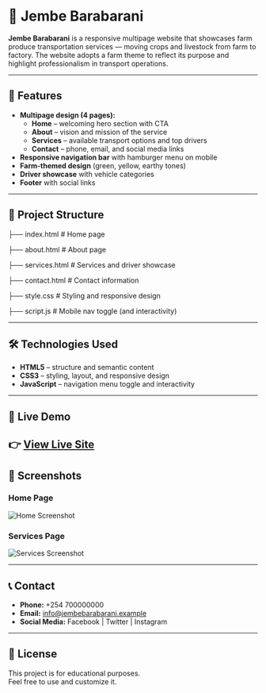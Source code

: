 # 🌾 Jembe Barabarani

**Jembe Barabarani** is a responsive multipage website that showcases farm produce transportation services — moving crops and livestock from farm to factory. The website adopts a farm theme to reflect its purpose and highlight professionalism in transport operations.

---

## 📌 Features
- **Multipage design (4 pages):**
  - **Home** – welcoming hero section with CTA
  - **About** – vision and mission of the service
  - **Services** – available transport options and top drivers
  - **Contact** – phone, email, and social media links
- **Responsive navigation bar** with hamburger menu on mobile
- **Farm-themed design** (green, yellow, earthy tones)
- **Driver showcase** with vehicle categories
- **Footer** with social links

---

## 📂 Project Structure
├── index.html # Home page

├── about.html # About page

├── services.html # Services and driver showcase

├── contact.html # Contact information

├── style.css # Styling and responsive design

├── script.js # Mobile nav toggle (and interactivity)

---

## 🛠️ Technologies Used
- **HTML5** – structure and semantic content
- **CSS3** – styling, layout, and responsive design
- **JavaScript** – navigation menu toggle and interactivity

---

## 🚀 Live Demo
👉 [View Live Site](https://jembebarabarani.netlify.app/)  
---

## 📸 Screenshots
### Home Page
![Home Screenshot](images/home-screenshot.png)

### Services Page
![Services Screenshot](images/services-screenshot.png)

---

## 📞 Contact
- **Phone:** +254 700000000  
- **Email:** info@jembebarabarani.example 
- **Social Media:** Facebook | Twitter | Instagram  

---

## 📄 License
This project is for educational purposes.  
Feel free to use and customize it.

